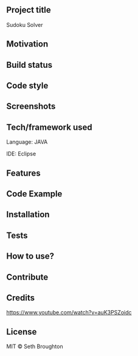 ## Project title
Sudoku Solver

## Motivation


## Build status


## Code style

 
## Screenshots


## Tech/framework used
Language: JAVA

IDE: Eclipse

## Features


## Code Example

## Installation


## Tests


## How to use?


## Contribute


## Credits
https://www.youtube.com/watch?v=auK3PSZoidc

## License
MIT © Seth Broughton



